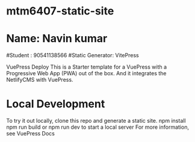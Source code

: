 # mtm6407-static-site

# Name: Navin kumar
#Student : 90541138566
#Static Generator: VitePress

VuePress Deploy
This is a Starter template for a VuePress with a Progressive Web App (PWA) out of the box.
And it integrates the NetlifyCMS with VuePress.

#  Local Development
To try it out locally, clone this repo and generate a static site.
  npm install
  npm run build
  or npm run dev to start a local server
  For more information, see VuePress Docs
